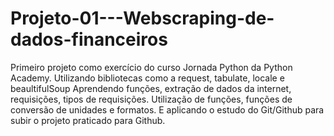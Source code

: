 # Projeto-01---Webscraping-de-dados-financeiros

Primeiro projeto como exercício do curso Jornada Python da Python Academy.
Utilizando bibliotecas como a request, tabulate, locale e beaultifulSoup
Aprendendo funções, extração de dados da internet, requisições, tipos de requisições.
Utilização de funções, funções de conversão de unidades e formatos.
E aplicando o estudo do Git/Github para subir o projeto praticado para Github.
